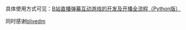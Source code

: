 具体使用方式可见：[B站直播弹幕互动游戏的开发及开播全流程（Python版）](https://zhuanlan.zhihu.com/p/18512529370)

同时感谢[blivedm](https://github.com/xfgryujk/blivedm)
